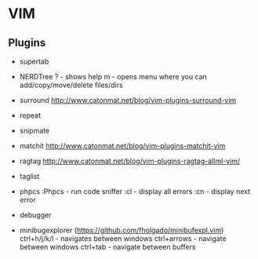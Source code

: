 VIM
===

Plugins
-------
- supertab
- NERDTree
    ? - shows help
    m - opens menu where you can add/copy/move/delete files/dirs
- surround
    http://www.catonmat.net/blog/vim-plugins-surround-vim
- repeat
- snipmate
- matchit
    http://www.catonmat.net/blog/vim-plugins-matchit-vim
- ragtag
    http://www.catonmat.net/blog/vim-plugins-ragtag-allml-vim/
- taglist
    
- phpcs
    :Phpcs - run code sniffer
    :cl - display all errors
    :cn - display next error
- debugger
- minibugexplorer (https://github.com/fholgado/minibufexpl.vim)
    ctrl+h/j/k/l - navigates between windows
    ctrl+arrows - navigate between windows
    ctrl+tab - navigate between buffers
